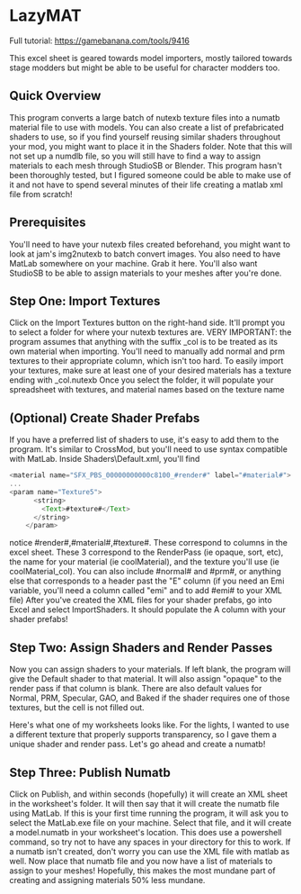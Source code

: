 # LazyMAT

Full tutorial: https://gamebanana.com/tools/9416

This excel sheet is geared towards model importers, mostly tailored towards stage modders but might be able to be useful for character modders too.

## Quick Overview
This program converts a large batch of nutexb texture files into a numatb material file to use with models. You can also create a list of prefabricated shaders to use, so if you find yourself reusing similar shaders throughout your mod, you might want to place it in the Shaders folder.
Note that this will not set up a numdlb file, so you will still have to find a way to assign materials to each mesh through StudioSB or Blender.
This program hasn't been thoroughly tested, but I figured someone could be able to make use of it and not have to spend several minutes of their life creating a matlab xml file from scratch!

## Prerequisites
You'll need to have your nutexb files created beforehand, you might want to look at jam's img2nutexb to batch convert images. 
You also need to have MatLab somewhere on your machine. Grab it here.
You'll also want StudioSB to be able to assign materials to your meshes after you're done.

## Step One: Import Textures
Click on the Import Textures button on the right-hand side. It'll prompt you to select a folder for where your nutexb textures are. VERY IMPORTANT: the program assumes that anything with the suffix _col is to be treated as its own material when importing. You'll need to manually add normal and prm textures to their appropriate column, which isn't too hard. To easily import your textures, make sure at least one of your desired materials has a texture ending with _col.nutexb
Once you select the folder, it will populate your spreadsheet with textures, and material names based on the texture name

## (Optional) Create Shader Prefabs
If you have a preferred list of shaders to use, it's easy to add them to the program. It's similar to CrossMod, but you'll need to use syntax compatible with MatLab.
Inside Shaders\Default.xml, you'll find

```javascript
<material name="SFX_PBS_00000000000c8100_#render#" label="#material#">
...
<param name="Texture5">
      <string>
        <Text>#texture#</Text>
      </string>
    </param>
```

notice #render#,#material#,#texture#. These correspond to columns in the excel sheet. These 3 correspond to the RenderPass (ie opaque, sort, etc), the name for your material (ie coolMaterial), and the texture you'll use (ie coolMaterial_col). You can also include #normal# and #prm#, or anything else that corresponds to a header past the "E" column (if you need an Emi variable, you'll need a column called "emi" and to add #emi# to your XML file)
After you've created the XML files for your shader prefabs, go into Excel and select ImportShaders. It should populate the A column with your shader prefabs!

## Step Two: Assign Shaders and Render Passes
Now you can assign shaders to your materials. If left blank, the program will give the Default shader to that material. It will also assign "opaque" to the render pass if that column is blank.  There are also default values for Normal, PRM, Specular, GAO, and Baked if the shader requires one of those textures, but the cell is not filled out.



Here's what one of my worksheets looks like. For the lights, I wanted to use a different texture that properly supports transparency, so I gave them a unique shader and render pass. Let's go ahead and create a numatb!

## Step Three: Publish Numatb
Click on Publish, and within seconds (hopefully) it will create an XML sheet in the worksheet's folder. It will then say that it will create the numatb file using MatLab. If this is your first time running the program, it will ask you to select the MatLab.exe file on your machine. Select that file, and it will create a model.numatb in your worksheet's location. This does use a powershell command, so try not to have any spaces in your directory for this to work. If a numatb isn't created, don't worry you can use the XML file with matlab as well. Now place that numatb file and you now have a list of materials to assign to your meshes! Hopefully, this makes the most mundane part of creating and assigning materials 50% less mundane.
